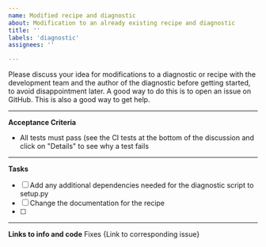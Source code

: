 ```yaml
---
name: Modified recipe and diagnostic
about: Modification to an already existing recipe and diagnostic
title: ''
labels: 'diagnostic'
assignees: ''

---
```


Please discuss your idea for modifications to a diagnostic or recipe with the development team and the author of the diagnostic before getting started, to avoid disappointment later. A good way to do this is to open an issue on GitHub. This is also a good way to get help.

---

**Acceptance Criteria**

* All tests must pass (see the CI tests at the bottom of the discussion and click on "Details" to see why a test fails

---

**Tasks**

- [ ] Add any additional dependencies needed for the diagnostic script to setup.py
- [ ] Change the documentation for the recipe
- [ ] 

---

**Links to info and code**
Fixes {Link to corresponding issue}
